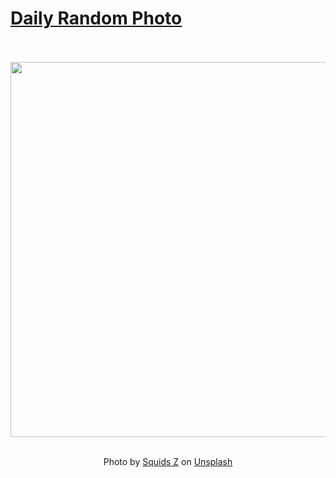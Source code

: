 # [Daily Random Photo](https://www.dailyrandomphoto.com/)

<div align="center">
  <br>
  <br>
  <a href="https://www.dailyrandomphoto.com/p/2024/2024-06-16/"><img src="https://images.unsplash.com/photo-1718104543904-55e91212ba98?crop=entropy&cs=tinysrgb&fit=max&fm=jpg&ixid=M3w3NzUwOHwwfDF8cmFuZG9tfHx8fHx8fHx8MTcxODQ5ODE3Nnw&ixlib=rb-4.0.3&q=80&w=1080" width="600px"></a>
  <br>
  <br>
  <p class="has-text-grey">Photo by <a href="https://unsplash.com/@squidszyd?utm_source=Daily%20Random%20Photo&amp;utm_medium=referral" target="_blank" rel="noopener noreferrer">Squids Z</a> on <a href="https://unsplash.com/photos/a-bicycle-parked-in-front-of-a-building-eMIwOuU6Hk8?utm_source=Daily%20Random%20Photo&amp;utm_medium=referral" target="_blank" rel="noopener noreferrer">Unsplash</a></p>
</div>

